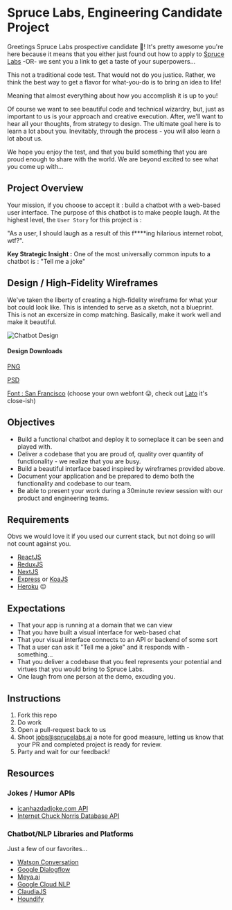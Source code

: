# Spruce Labs, Engineering Candidate Project

Greetings Spruce Labs prospective candidate 🖖! It's pretty awesome you're here because it means that you either just found out how to apply to [Spruce Labs](https://sprucelabs.ai) -OR- we sent you a link to get a taste of your superpowers...  

This not a traditional code test. That would not do you justice. Rather, we think the best way to get a flavor for what-you-do is to bring an idea to life!  

Meaning that almost everything about how you accomplish it is up to you!  

Of course we want to see beautiful code and technical wizardry, but, just as important to us is your approach and creative execution. After, we'll want to hear all your thoughts, from strategy to design.  The ultimate goal here is to learn a lot about you.  Inevitably, through the process - you will also learn a lot about us.  

We hope you enjoy the test, and that you build something that you are proud enough to share with the world.  We are beyond excited to see what you come up with...

## Project Overview

Your mission, if you choose to accept it : build a chatbot with a web-based user interface.  The purpose of this chatbot is to make people laugh. At the highest level, the `User Story` for this project is : 

"As a user, I should laugh as a result of this f****ing hilarious internet robot, wtf?".

**Key Strategic Insight :**
One of the most universally common inputs to a chatbot is : "Tell me a joke"

## Design / High-Fidelity Wireframes
We've taken the liberty of creating a high-fidelity wireframe for what your bot could look like.  This is intended to serve as a sketch, not a blueprint.  This is not an excersize in comp matching. Basically, make it work well and make it beautiful.

![Chatbot Design](https://s3.us-east-2.amazonaws.com/sprucelabs-misc/images/SpruceLabs-Humor-Bot-325x608.png)

#### Design Downloads
[PNG](https://s3.us-east-2.amazonaws.com/sprucelabs-misc/images/SpruceLabs-Humor-Bot.png)

[PSD](https://adobe.ly/2lPweQh)

[Font : San Francisco](https://developer.apple.com/fonts/) (choose your own webfont 😜, check out [Lato](https://fonts.google.com/specimen/Lato) it's close-ish)


## Objectives

- Build a functional chatbot and deploy it to someplace it can be seen and played with.
- Deliver a codebase that you are proud of, quality over quantity of functionality - we realize that you are busy.
- Build a beautiful interface based inspired by wireframes provided above.
- Document your application and be prepared to demo both the functionality and codebase to our team.
- Be able to present your work during a 30minute review session with our product and engineering teams.

## Requirements
Obvs we would love it if you used our current stack, but not doing so will not count against you.
- [ReactJS](https://reactjs.org/)
- [ReduxJS](https://redux.js.org/)
- [NextJS](https://github.com/zeit/next.js/)
- [Express](https://expressjs.com/) or [KoaJS](http://koajs.com/)
- [Heroku](https://heroku.com) 😉 

## Expectations
- That your app is running at a domain that we can view
- That you have built a visual interface for web-based chat
- That your visual interface connects to an API or backend of some sort
- That a user can ask it "Tell me a joke" and it responds with - something...
- That you deliver a codebase that you feel represents your potential and virtues that you would bring to Spruce Labs.
- One laugh from one person at the demo, excuding you.

## Instructions
1. Fork this repo
2. Do work
3. Open a pull-request back to us
4. Shoot [jobs@sprucelabs.ai](jobs@sprucelabs.ai) a note for good measure, letting us know that your PR and completed project is ready for review.
5. Party and wait for our feedback!

## Resources

### Jokes / Humor APIs
- [icanhazdadjoke.com API](https://icanhazdadjoke.com/api)
- [Internet Chuck Norris Database API](http://www.icndb.com/api/)

### Chatbot/NLP Libraries and Platforms
Just a few of our favorites...
- [Watson Conversation](https://www.ibm.com/watson/services/conversation/)
- [Google Dialogflow](https://dialogflow.com/)
- [Meya.ai](https://meya.ai/)
- [Google Cloud NLP](https://cloud.google.com/natural-language/)
- [ClaudiaJS](https://claudiajs.com/claudia-bot-builder.html)
- [Houndify](https://www.houndify.com/)
